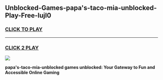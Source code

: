
## Unblocked-Games-papa's-taco-mia-unblocked-Play-Free-lujl0
<h3>
<a href="https://premium76.site?title=papa's-taco-mia-unblocked&ref=10A">CLICK TO PLAY</a></h3>
<hr>

<h3>
<a href="https://premium76.site?title=papa's-taco-mia-unblocked&ref=10A">CLICK 2 PLAY</a>
  
</h3>

<a href="https://premium76.site?title=papa's-taco-mia-unblocked&ref=10A"><img src="https://clearcache.store/games.png"></a>


**papa's-taco-mia-unblocked games unblocked: Your Gateway to Fun and Accessible Online Gaming**
